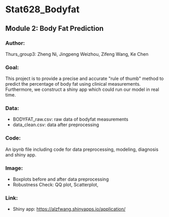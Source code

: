# Stat628_Bodyfat
## Module 2: Body Fat Prediction 

### Author: 
Thurs_group3: Zheng Ni, Jingpeng Weizhou, Zifeng Wang, Ke Chen

### Goal:
This project is to provide a precise and accurate "rule of thumb" method to predict the percentage of body fat using clinical measurements. Furthermore, we construct a shiny app which could run our model in real time.

### Data:
- BODYFAT_raw.csv: raw data of bodyfat measurements
- data_clean.csv: data after preprocessing

### Code:
An ipynb file including code for data preprocessing, modeling, diagnosis and shiny app.

### Image:
- Boxplots before and after data preprocessing
- Robustness Check: QQ plot, Scatterplot, 

### Link:
- Shiny app: https://alzfwang.shinyapps.io/application/
